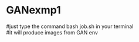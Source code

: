 # GANexmp1
#just type the command bash job.sh in your terminal <br>
#it will produce images from GAN env
